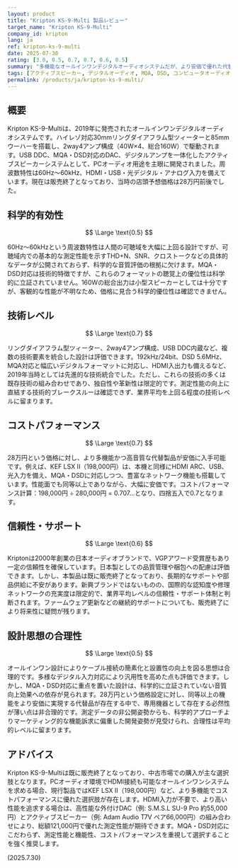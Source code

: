 ```yaml
---
layout: product
title: "Kripton KS-9-Multi 製品レビュー"
target_name: "Kripton KS-9-Multi"
company_id: kripton
lang: ja
ref: kripton-ks-9-multi
date: 2025-07-30
rating: [3.0, 0.5, 0.7, 0.7, 0.6, 0.5]
summary: "多機能なオールインワンデジタルオーディオシステムだが、より安価で優れた代替製品が存在する"
tags: [アクティブスピーカー, デジタルオーディオ, MQA, DSD, コンピュータオーディオ]
permalink: /products/ja/kripton-ks-9-multi/
---
```


## 概要

Kripton KS-9-Multiは、2019年に発売されたオールインワンデジタルオーディオシステムです。ハイレゾ対応30mmリングダイアフラム型ツィーターと85mmウーハーを搭載し、2way4アンプ構成（40W×4、総合160W）で駆動されます。USB DDC、MQA・DSD対応のDAC、デジタルアンプを一体化したアクティブスピーカーシステムとして、PCオーディオ用途を主眼に開発されました。周波数特性は60Hz～60kHz、HDMI・USB・光デジタル・アナログ入力を備えています。現在は販売終了となっており、当時の店頭予想価格は28万円前後でした。

## 科学的有効性

$$ \Large \text{0.5} $$

60Hz～60kHzという周波数特性は人間の可聴域を大幅に上回る設計ですが、可聴域内での基本的な測定性能を示すTHD+N、SNR、クロストークなどの具体的なデータが公開されておらず、科学的な音質評価の根拠に欠けます。MQA・DSD対応は技術的特徴ですが、これらのフォーマットの聴覚上の優位性は科学的に立証されていません。160Wの総合出力は小型スピーカーとしては十分ですが、客観的な性能が不明なため、価格に見合う科学的優位性は確認できません。

## 技術レベル

$$ \Large \text{0.7} $$

リングダイアフラム型ツィーター、2way4アンプ構成、USB DDC内蔵など、複数の技術要素を統合した設計は評価できます。192kHz/24bit、DSD 5.6MHz、MQA対応と幅広いデジタルフォーマットに対応し、HDMI入出力も備えるなど、2019年当時としては先進的な技術統合でした。ただし、これらの技術の多くは既存技術の組み合わせであり、独自性や革新性は限定的です。測定性能の向上に直結する技術的ブレークスルーは確認できず、業界平均を上回る程度の技術レベルに留まります。

## コストパフォーマンス

$$ \Large \text{0.7} $$

28万円という価格に対し、より多機能かつ高音質な代替製品が安価に入手可能です。例えば、KEF LSX II（198,000円）は、本機と同様にHDMI ARC、USB、光入力を備え、MQA・DSDに対応しつつ、豊富なネットワーク機能も搭載しています。性能面でも同等以上でありながら、大幅に安価です。コストパフォーマンス計算：198,000円 ÷ 280,000円 = 0.707...となり、四捨五入で0.7となります。

## 信頼性・サポート

$$ \Large \text{0.6} $$

Kriptonは2000年創業の日本オーディオブランドで、VGPアワード受賞歴もあり一定の信頼性を確保しています。日本製としての品質管理や梱包への配慮は評価できます。しかし、本製品は既に販売終了となっており、長期的なサポートや部品供給に不安があります。新興ブランドではないものの、国際的な認知度や修理ネットワークの充実度は限定的で、業界平均レベルの信頼性・サポート体制と判断されます。ファームウェア更新などの継続的サポートについても、販売終了により将来性に疑問が残ります。

## 設計思想の合理性

$$ \Large \text{0.5} $$

オールインワン設計によりケーブル接続の簡素化と設置性の向上を図る思想は合理的です。多様なデジタル入力対応により汎用性を高めた点も評価できます。しかし、MQA・DSD対応に重点を置いた設計は、科学的に立証されていない音質向上効果への依存が見られます。28万円という価格設定に対し、同等以上の機能をより安価に実現する代替品が存在する中で、専用機器として存在する必然性が薄い点は非合理的です。測定データの非公開姿勢からも、科学的アプローチよりマーケティング的な機能訴求に偏重した開発姿勢が見受けられ、合理性は平均的レベルに留まります。

## アドバイス

Kripton KS-9-Multiは既に販売終了となっており、中古市場での購入が主な選択肢となります。PCオーディオ環境でHDMI接続も可能なオールインワンシステムを求める場合、現行製品ではKEF LSX II（198,000円）など、より多機能でコストパフォーマンスに優れた選択肢が存在します。HDMI入力が不要で、より高い性能を追求する場合は、高性能な外付けDAC（例: S.M.S.L SU-9 Pro 約55,000円）とアクティブスピーカー（例: Adam Audio T7V ペア66,000円）の組み合わせにより、総額121,000円で優れた測定性能が期待できます。MQA・DSD対応にこだわらず、測定性能と機能性、コストパフォーマンスを重視して選択することを強く推奨します。

(2025.7.30)
